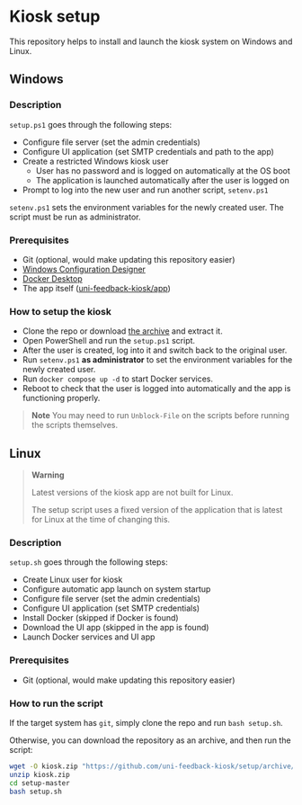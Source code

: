 # Kiosk setup
<!-- markdownlint-disable MD024 -->

This repository helps to install and launch the kiosk system on Windows and Linux.

## Windows

### Description

`setup.ps1` goes through the following steps:

- Configure file server (set the admin credentials)
- Configure UI application (set SMTP credentials and path to the app)
- Create a restricted Windows kiosk user
  - User has no password and is logged on automatically at the OS boot
  - The application is launched automatically after the user is logged on
- Prompt to log into the new user and run another script, `setenv.ps1`

`setenv.ps1` sets the environment variables for the newly created user. The script must be run as administrator.

### Prerequisites

- Git (optional, would make updating this repository easier)
- [Windows Configuration Designer](https://www.microsoft.com/store/apps/9nblggh4tx22)
- [Docker Desktop](https://docs.docker.com/desktop/install/windows-install/)
- The app itself ([uni-feedback-kiosk/app](https://github.com/uni-feedback-kiosk/app))

### How to setup the kiosk

- Clone the repo or download [the archive](https://github.com/uni-feedback-kiosk/setup/archive/refs/heads/master.zip) and extract it.
- Open PowerShell and run the `setup.ps1` script.
- After the user is created, log into it and switch back to the original user.
- Run `setenv.ps1` **as administrator** to set the environment variables for the newly created user.
- Run `docker compose up -d` to start Docker services.
- Reboot to check that the user is logged into automatically and the app is functioning properly.

> **Note**
> You may need to run `Unblock-File` on the scripts before running the scripts themselves.

## Linux

> **Warning**
>
> Latest versions of the kiosk app are not built for Linux.
>
> The setup script uses a fixed version of the application that is latest for Linux at the time of changing this.

### Description

`setup.sh` goes through the following steps:

- Create Linux user for kiosk
- Configure automatic app launch on system startup
- Configure file server (set the admin credentials)
- Configure UI application (set SMTP credentials)
- Install Docker (skipped if Docker is found)
- Download the UI app (skipped in the app is found)
- Launch Docker services and UI app

### Prerequisites

- Git (optional, would make updating this repository easier)

### How to run the script

If the target system has `git`, simply clone the repo and run `bash setup.sh`.

Otherwise, you can download the repository as an archive, and then run the script:

```bash
wget -O kiosk.zip "https://github.com/uni-feedback-kiosk/setup/archive/refs/heads/master.zip"
unzip kiosk.zip
cd setup-master
bash setup.sh
```
